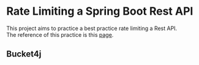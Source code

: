 # Rate Limiting a Spring Boot Rest API
This project aims to practice a best practice rate limiting a Rest API.  
The reference of this practice is this [page](https://www.baeldung.com/spring-bucket4j).

## Bucket4j
```xml

```

